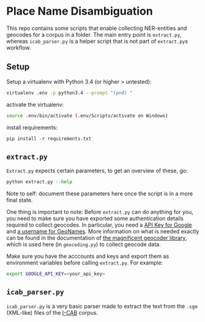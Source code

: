 # Place Name Disambiguation

This repo contains some scripts that enable collecting NER-entities and geocodes for a corpus in a folder. The main entry point is `extract.py`, whereas `icab_parser.py` is a helper script that is not part of `extract.py`s workflow.

## Setup

Setup a virtualenv with Python 3.4 (or higher > untested):

```bash
virtualenv .env -p python3.4 --prompt "(pnd) "
```

activate the virtualenv:

```bash
source .env/bin/activate (.env/Scripts/activate on Windows)
```

install requirements:

```python
pip install -r requirements.txt
```

## `extract.py`

`Extract.py` expects certain parameters, to get an overview of these, go:

```python
python extract.py --help
```

Note to self: document these parameters here once the script is in a more final state.

One thing is important to note:
Before `extract.py` can do anything for you, you need to make sure you have exported some authentication details required to collect geocodes. In particular, you need a [API Key for Google]() and [a username for GeoNames](http://www.geonames.org/export/web-services.html). More information on what is needed exactly can be found in the documentation of [the magnificent geocoder library](https://geocoder.readthedocs.io/index.html), which is used here (in `geocoding.py`) to collect geocode data.

Make sure you have the acccounts and keys and export them as environment variables before calling `extract.py`. For example:

```bash
export GOOGLE_API_KEY=<your_api_key>
```

## `icab_parser.py`

`icab_parser.py` is a very basic parser made to extract the text from the `.sgm` (XML-like) files of the [I-CAB](http://ontotext.fbk.eu/icab.html) corpus.